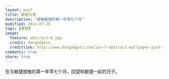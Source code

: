 ```yaml
---
layout: post
title: 敏捷与我
description: "接触敏捷的第一年零七个月"
modified: 2014-07-25
tags: [敏捷]
image:
  feature: abstract-8.jpg
  credit: dargadgetz
  creditlink: http://www.dargadgetz.com/ios-7-abstract-wallpaper-pack-for-iphone-5-and-ipod-touch-retina/
comments: true
share: true
---
```


在与敏捷接触的第一年零七个月，回望和敏捷一起的日子。


